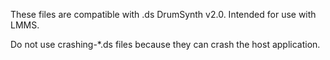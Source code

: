 These files are compatible with .ds DrumSynth v2.0.
Intended for use with LMMS.

Do not use crashing-*.ds files because they can crash the host application.
